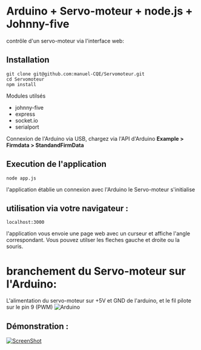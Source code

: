 

Arduino + Servo-moteur + node.js + Johnny-five 
========================================================

contrôle d'un servo-moteur via l'interface web:


## Installation 

```
git clone git@github.com:manuel-CQE/Servomoteur.git
cd Servomoteur
npm install
```

Modules utilsés

* johnny-five
* express
* socket.io
* serialport




Connexion de l'Arduino via USB, chargez via l'API d'Arduino **Example > Firmdata > StandandFirmData**

## Execution de l'application

```
node app.js
```
l'application établie un connexion avec l'Arduino
le Servo-moteur s'initialise


## utilisation via votre navigateur : 

```
localhost:3000
```
l'application vous envoie une page web avec un curseur et affiche l'angle correspondant.
Vous pouvez utilser les fleches gauche et droite ou la souris.


# branchement du Servo-moteur sur l'Arduino:

L'alimentation du servo-moteur sur +5V et GND de l'arduino, et le fil pilote sur le pin 9 (PWM)
![Arduino](https://raw.githubusercontent.com/manuel-CQE/Servomoteur/master/doc/Arduino-ServoMoteur.png)

## Démonstration :

[![ScreenShot](https://i.ytimg.com/vi/jSLlbobQq9Q/mqdefault.jpg)](https://www.youtube.com/watch?v=jSLlbobQq9Q&feature=youtu.be)